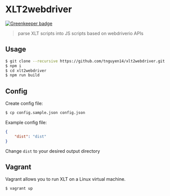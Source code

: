 # XLT2webdriver

[![Greenkeeper badge](https://badges.greenkeeper.io/tnguyen14/xlt2webdriver.svg)](https://greenkeeper.io/)
> parse XLT scripts into JS scripts based on webdriverio APIs

## Usage

```sh
$ git clone --recursive https://github.com/tnguyen14/xlt2webdriver.git
$ npm i
$ cd xlt2webdriver
$ npm run build
```


## Config
Create config file:

```sh
$ cp config.sample.json config.json
```

Example config file:

```json
{
	"dist": "dist"
}
```
Change `dist` to your desired output directory

## Vagrant
Vagrant allows you to run XLT on a Linux virtual machine.

```sh
$ vagrant up
```